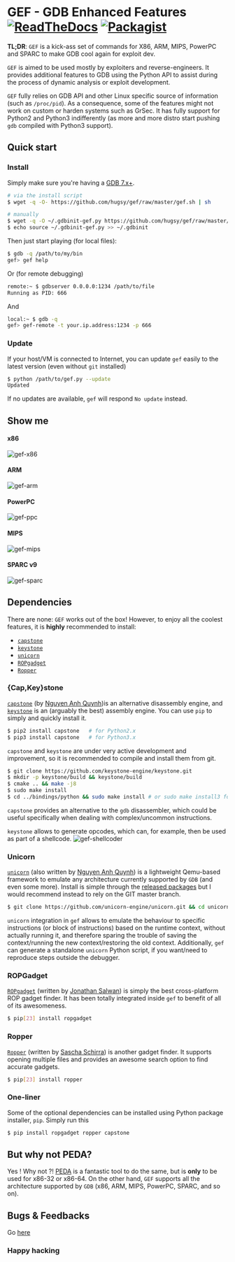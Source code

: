 # GEF - GDB Enhanced Features [![ReadTheDocs](https://readthedocs.org/projects/gef/badge/?version=latest)](https://gef.readthedocs.org/en/latest/) [![Packagist](https://img.shields.io/packagist/l/doctrine/orm.svg?maxAge=2592000?style=plastic)]()

**TL;DR**: `GEF` is a kick-ass set of commands for X86, ARM, MIPS, PowerPC and SPARC to
make GDB cool again for exploit dev.

`GEF` is aimed to be used mostly by exploiters and reverse-engineers. It
provides additional features to GDB using the Python API to assist during the
process of dynamic analysis or exploit development.

`GEF` fully relies on GDB API and other Linux specific source of information
(such as `/proc/pid`). As a consequence, some of the features might not work on
custom or harden systems such as GrSec.
It has fully support for Python2 and Python3 indifferently (as more and more
distro start pushing `gdb` compiled with Python3 support).


## Quick start

### Install
Simply make sure you're having a [GDB 7.x+](https://www.gnu.org/s/gdb).
``` bash
# via the install script
$ wget -q -O- https://github.com/hugsy/gef/raw/master/gef.sh | sh

# manually
$ wget -q -O ~/.gdbinit-gef.py https://github.com/hugsy/gef/raw/master/gef.py
$ echo source ~/.gdbinit-gef.py >> ~/.gdbinit
```

Then just start playing (for local files):
```bash
$ gdb -q /path/to/my/bin
gef> gef help
```

Or (for remote debugging)
```bash
remote:~ $ gdbserver 0.0.0.0:1234 /path/to/file
Running as PID: 666
```
And
```bash
local:~ $ gdb -q
gef> gef-remote -t your.ip.address:1234 -p 666
```

### Update

If your host/VM is connected to Internet, you can update `gef` easily to the latest version (even without `git` installed)
```bash
$ python /path/to/gef.py --update
Updated
```
If no updates are available, `gef` will respond `No update` instead.

## Show me

#### x86
![gef-x86](https://i.imgur.com/emhEsol.png)

#### ARM
![gef-arm](http://i.imgur.com/qOL8CnL.png)

#### PowerPC
![gef-ppc](https://i.imgur.com/IN6x6lw.png)

#### MIPS
![gef-mips](https://i.imgur.com/dBaB9os.png)

#### SPARC v9
![gef-sparc](https://i.imgur.com/VD2FpDt.png)

## Dependencies

There are none: `GEF` works out of the box! However, to enjoy all the coolest features, it is **highly** recommended to install:

- [`capstone`](https://github.com/aquynh/capstone)
- [`keystone`](https://github.com/keystone-engine/keystone)
- [`unicorn`](https://github.com/unicorn-engine/unicorn)
- [`ROPgadget`](https://github.com/JonathanSalwan/ROPgadget)
- [`Ropper`](https://github.com/sashs/ropper)

### {Cap,Key}stone
[`capstone`](https://github.com/aquynh/capstone) (by [Nguyen Anh Quynh](https://github.com/aquynh))is an alternative disassembly engine, and [`keystone`](https://github.com/keystone-engine/keystone) is an (arguably the best) assembly engine.
You can use `pip` to simply and quickly install it.
```bash
$ pip2 install capstone   # for Python2.x
$ pip3 install capstone   # for Python3.x
```

`capstone` and `keystone` are under very active development and improvement, so it is recommended to compile and install them from git.
```bash
$ git clone https://github.com/keystone-engine/keystone.git
$ mkdir -p keystone/build && keystone/build
$ cmake .. && make -j8
$ sudo make install
$ cd ../bindings/python && sudo make install # or sudo make install3 for Python3
```

`capstone` provides an alternative to the `gdb` disassembler, which could be useful specifically when dealing with complex/uncommon instructions.

`keystone` allows to generate opcodes, which can, for example, then be used as part of a shellcode.
![gef-shellcoder](https://i.imgur.com/BPdtr2D.png)

### Unicorn
[`unicorn`](https://github.com/unicorn-engine/unicorn) (also written by [Nguyen Anh Quynh](https://github.com/aquynh)) is a lightweight Qemu-based framework to emulate any architecture currently supported by `GDB` (and even some more).
Install is simple through the [released packages](https://github.com/unicorn-engine/unicorn/releases) but I would recommend instead to rely on the GIT master branch.
```bash
$ git clone https://github.com/unicorn-engine/unicorn.git && cd unicorn && ./make.sh && sudo ./make.sh install
```

`unicorn` integration in `gef` allows to emulate the behaviour to specific instructions (or block of instructions) based on the runtime context, without actually running it, and therefore sparing the trouble of saving the context/running the new context/restoring the old context. Additionally, `gef` can generate a standalone `unicorn` Python script, if you want/need to reproduce steps outside the debugger.


### ROPGadget
[`ROPgadget`](https://github.com/JonathanSalwan/ROPgadget) (written by [Jonathan Salwan](https://github.com/JonathanSalwan)) is simply the best cross-platform ROP gadget finder. It has been totally integrated inside `gef` to benefit of all of its awesomeness.
```bash
$ pip[23] install ropgadget
```

### Ropper
[`Ropper`](https://github.com/sashs/ropper) (written by [Sascha Schirra](https://github.com/sashs)) is another gadget finder. It supports opening multiple files and provides an awesome search option to find accurate gadgets.
```bash
$ pip[23] install ropper
```

### One-liner

Some of the optional dependencies can be installed using Python package
installer, `pip`. Simply run this
```bash
$ pip install ropgadget ropper capstone
```

## But why not PEDA?
Yes ! Why not ?! [PEDA](https://github.com/longld/peda) is a fantastic tool to
do the same, but is **only** to be used for x86-32 or x86-64. On the other hand,
`GEF` supports all the architecture supported by `GDB` (x86, ARM, MIPS, PowerPC,
SPARC, and so on).



## Bugs & Feedbacks

Go [here](https://github.com/hugsy/gef/issues)

### Happy hacking
